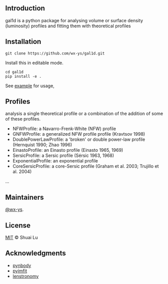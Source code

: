 ## Introduction
gal1d is a python package for analysing volume or surface density (luminosity) profiles and fitting them with theoretical profiles


## Installation

```
git clone https://github.com/wx-ys/gal1d.git
```
Install this in editable mode.
```
cd gal1d
pip install -e .
```
See [example](example.ipynb) for usage,


## Profiles
analysis a single theoretical profile or a combination of the addition of some of these profiles.
* NFWProfile: a Navarro-Frenk-White (NFW) profile
* GNFWProfile: a generalized NFW profile profile (Kravtsov 1998)
* DoublePowerLawProfile: a 'broken' or double power-law profile (Hernquist 1990; Zhao 1996)
* EinastoProfile: an Einasto profile (Einasto 1965, 1969)
* SersicProfile: a Sersic profile (Sérsic 1963, 1968)
* ExponentialProfile: an exponential profile
* CoreSersicProfile: a core-Sersic profile (Graham et al. 2003; Trujillo et al. 2004)

...

## Maintainers

[@wx-ys](https://github.com/wx-ys).


## License

[MIT](LICENSE) © Shuai Lu

## Acknowledgments
* [pynbody](https://github.com/pynbody/pynbody)
* [pyimfit](https://github.com/perwin/pyimfit)
* [lenstronomy](https://lenstronomy.readthedocs.io/en/latest/)